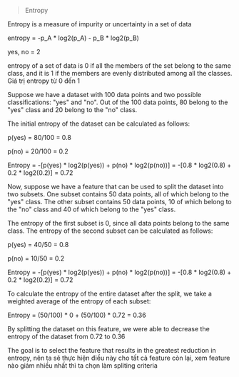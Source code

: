 > Entropy

Entropy is a measure of impurity or uncertainty in a set of data

entropy = -p_A * log2(p_A) - p_B * log2(p_B)         

yes, no = 2

entropy of a set of data is 0 if all the members of the set belong to the same class, and it is 1 if the members are evenly distributed among all the classes. Giá trị entropy từ 0 đến 1

Suppose we have a dataset with 100 data points and two possible classifications: "yes" and "no". Out of the 100 data points, 80 belong to the "yes" class and 20 belong to the "no" class.

The initial entropy of the dataset can be calculated as follows:

p(yes) = 80/100 = 0.8

p(no) = 20/100 = 0.2

Entropy = -[p(yes) * log2(p(yes)) + p(no) * log2(p(no))] = -[0.8 * log2(0.8) + 0.2 * log2(0.2)] = 0.72

Now, suppose we have a feature that can be used to split the dataset into two subsets. One subset contains 50 data points, all of which belong to the "yes" class. The other subset contains 50 data points, 10 of which belong to the "no" class and 40 of which belong to the "yes" class.

The entropy of the first subset is 0, since all data points belong to the same class. The entropy of the second subset can be calculated as follows:

p(yes) = 40/50 = 0.8

p(no) = 10/50 = 0.2

Entropy = -[p(yes) * log2(p(yes)) + p(no) * log2(p(no))] = -[0.8 * log2(0.8) + 0.2 * log2(0.2)] = 0.72

To calculate the entropy of the entire dataset after the split, we take a weighted average of the entropy of each subset:

Entropy = (50/100) * 0 + (50/100) * 0.72 = 0.36

By splitting the dataset on this feature, we were able to decrease the entropy of the dataset from 0.72 to 0.36

The goal is to select the feature that results in the greatest reduction in entropy, nên ta sẽ thực hiện điều này cho tất cả feature còn lại, xem feature nào giảm nhiều nhất thì ta chọn làm spliting criteria

